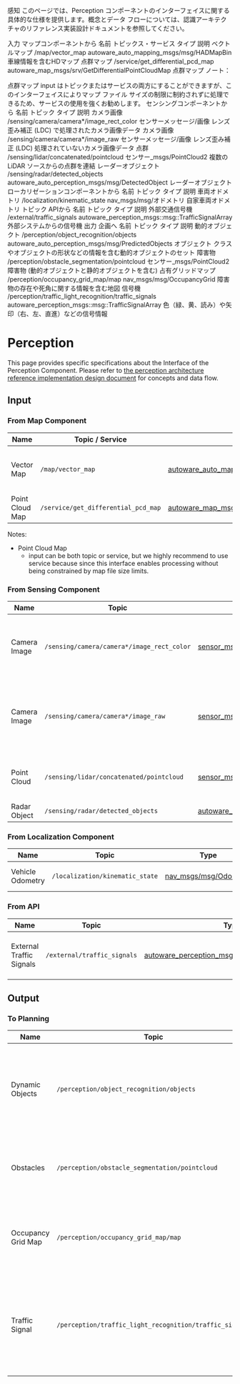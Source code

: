 感知
このページでは、Perception コンポーネントのインターフェイスに関する具体的な仕様を提供します。概念とデータ フローについては、認識アーキテクチャのリファレンス実装設計ドキュメントを参照してください。

入力
マップコンポーネントから
名前	トピックス・サービス	タイプ	説明
ベクトルマップ	/map/vector_map	autoware_auto_mapping_msgs/msg/HADMapBin	車線情報を含むHDマップ
点群マップ	/service/get_differential_pcd_map	autoware_map_msgs/srv/GetDifferentialPointCloudMap	点群マップ
ノート：

点群マップ
input はトピックまたはサービスの両方にすることができますが、このインターフェイスによりマップ ファイル サイズの制限に制約されずに処理できるため、サービスの使用を強くお勧めします。
センシングコンポーネントから
名前	トピック	タイプ	説明
カメラ画像	/sensing/camera/camera*/image_rect_color	センサーメッセージ/画像	レンズ歪み補正 (LDC) で処理されたカメラ画像データ
カメラ画像	/sensing/camera/camera*/image_raw	センサーメッセージ/画像	レンズ歪み補正 (LDC) 処理されていないカメラ画像データ
点群	/sensing/lidar/concatenated/pointcloud	センサー_msgs/PointCloud2	複数の LiDAR ソースからの点群を連結
レーダーオブジェクト	/sensing/radar/detected_objects	autoware_auto_perception_msgs/msg/DetectedObject	レーダーオブジェクト
ローカリゼーションコンポーネントから
名前	トピック	タイプ	説明
車両オドメトリ	/localization/kinematic_state	nav_msgs/msg/オドメトリ	自家車両オドメトリ トピック
APIから
名前	トピック	タイプ	説明
外部交通信号機	/external/traffic_signals	autoware_perception_msgs::msg::TrafficSignalArray	外部システムからの信号機
出力
企画へ
名前	トピック	タイプ	説明
動的オブジェクト	/perception/object_recognition/objects	autoware_auto_perception_msgs/msg/PredictedObjects	オブジェクト クラスやオブジェクトの形状などの情報を含む動的オブジェクトのセット
障害物	/perception/obstacle_segmentation/pointcloud	センサー_msgs/PointCloud2	障害物 (動的オブジェクトと静的オブジェクトを含む)
占有グリッドマップ	/perception/occupancy_grid_map/map	nav_msgs/msg/OccupancyGrid	障害物の存在や死角に関する情報を含む地図
信号機	/perception/traffic_light_recognition/traffic_signals	autoware_perception_msgs::msg::TrafficSignalArray	色（緑、黄、読み）や矢印（右、左、直進）などの信号情報
# Perception

This page provides specific specifications about the Interface of the Perception Component. Please refer to [the perception architecture reference implementation design document](../../autoware-architecture/perception/reference_implementation.md) for concepts and data flow.

## Input

### From Map Component

| Name            | Topic / Service                     | Type                                                                                                                                                                       | Description                                  |
| --------------- | ----------------------------------- | -------------------------------------------------------------------------------------------------------------------------------------------------------------------------- | -------------------------------------------- |
| Vector Map      | `/map/vector_map`                   | [autoware_auto_mapping_msgs/msg/HADMapBin](https://github.com/tier4/autoware_auto_msgs/blob/tier4/main/autoware_auto_mapping_msgs/msg/HADMapBin.idl)                       | HD Map including the information about lanes |
| Point Cloud Map | `/service/get_differential_pcd_map` | [autoware_map_msgs/srv/GetDifferentialPointCloudMap](https://github.com/autowarefoundation/autoware_msgs/blob/main/autoware_map_msgs/srv/GetDifferentialPointCloudMap.srv) | Point Cloud Map                              |

Notes:

- Point Cloud Map
  - input can be both topic or service, but we highly recommend to use service because since this interface enables processing without being constrained by map file size limits.

### From Sensing Component

| Name         | Topic                                      | Type                                                                                                                                                                                          | Description                                                            |
| ------------ | ------------------------------------------ | --------------------------------------------------------------------------------------------------------------------------------------------------------------------------------------------- | ---------------------------------------------------------------------- |
| Camera Image | `/sensing/camera/camera*/image_rect_color` | [sensor_msgs/Image](https://github.com/ros2/common_interfaces/blob/humble/sensor_msgs/msg/Image.msg)                                                                                          | Camera image data, processed with Lens Distortion Correction (LDC)     |
| Camera Image | `/sensing/camera/camera*/image_raw`        | [sensor_msgs/Image](https://github.com/ros2/common_interfaces/blob/humble/sensor_msgs/msg/Image.msg)                                                                                          | Camera image data, not processed with Lens Distortion Correction (LDC) |
| Point Cloud  | `/sensing/lidar/concatenated/pointcloud`   | [sensor_msgs/PointCloud2](https://github.com/ros2/common_interfaces/blob/humble/sensor_msgs/msg/PointCloud2.msg)                                                                              | Concatenated point cloud from multiple LiDAR sources                   |
| Radar Object | `/sensing/radar/detected_objects`          | [autoware_auto_perception_msgs/msg/DetectedObject](https://gitlab.com/autowarefoundation/autoware.auto/autoware_auto_msgs/-/blob/master/autoware_auto_perception_msgs/msg/DetectedObject.idl) | Radar objects                                                          |

### From Localization Component

| Name             | Topic                           | Type                                                                                                     | Description                |
| ---------------- | ------------------------------- | -------------------------------------------------------------------------------------------------------- | -------------------------- |
| Vehicle Odometry | `/localization/kinematic_state` | [nav_msgs/msg/Odometry](https://github.com/ros2/common_interfaces/blob/humble/nav_msgs/msg/Odometry.msg) | Ego vehicle odometry topic |

### From API

| Name                     | Topic                       | Type                                                                                                                                                                   | Description                                 |
| ------------------------ | --------------------------- | ---------------------------------------------------------------------------------------------------------------------------------------------------------------------- | ------------------------------------------- |
| External Traffic Signals | `/external/traffic_signals` | [autoware_perception_msgs::msg::TrafficSignalArray](https://github.com/autowarefoundation/autoware_msgs/blob/main/autoware_perception_msgs/msg/TrafficSignalArray.msg) | The traffic signals from an external system |

## Output

### To Planning

| Name               | Topic                                                   | Type                                                                                                                                                                     | Description                                                                                               |
| ------------------ | ------------------------------------------------------- | ------------------------------------------------------------------------------------------------------------------------------------------------------------------------ | --------------------------------------------------------------------------------------------------------- |
| Dynamic Objects    | `/perception/object_recognition/objects`                | [autoware_auto_perception_msgs/msg/PredictedObjects](https://github.com/tier4/autoware_auto_msgs/blob/tier4/main/autoware_auto_perception_msgs/msg/PredictedObjects.idl) | Set of dynamic objects with information such as a object class and a shape of the objects                 |
| Obstacles          | `/perception/obstacle_segmentation/pointcloud`          | [sensor_msgs/PointCloud2](https://github.com/ros2/common_interfaces/blob/humble/sensor_msgs/msg/PointCloud2.msg)                                                         | Obstacles, which includes dynamic objects and static objetcs                                              |
| Occupancy Grid Map | `/perception/occupancy_grid_map/map`                    | [nav_msgs/msg/OccupancyGrid](https://docs.ros.org/en/latest/api/nav_msgs/html/msg/OccupancyGrid.html)                                                                    | The map with the imformation about the presence of obstacles and blind spot                               |
| Traffic Signal     | `/perception/traffic_light_recognition/traffic_signals` | [autoware_perception_msgs::msg::TrafficSignalArray](https://github.com/autowarefoundation/autoware_msgs/blob/main/autoware_perception_msgs/msg/TrafficSignalArray.msg)   | The traffic signal information such as a color (green, yellow, read) and an arrow (right, left, straight) |
